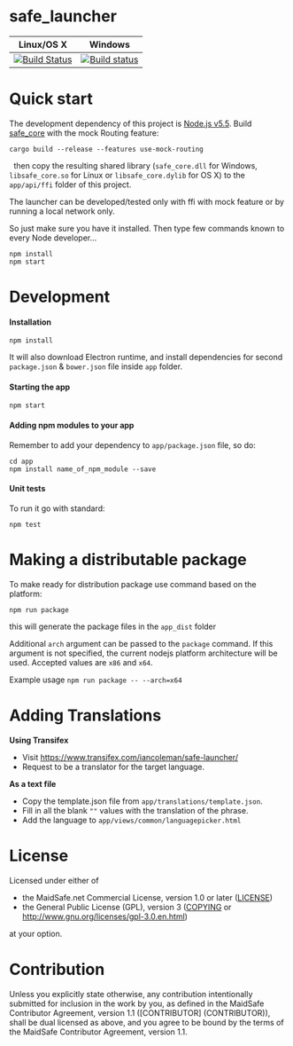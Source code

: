 # safe_launcher

|Linux/OS X|Windows|
|:---:|:--------:|
|[![Build Status](https://travis-ci.org/maidsafe/safe_launcher.svg?branch=master)](https://travis-ci.org/maidsafe/safe_launcher)|[![Build status](https://ci.appveyor.com/api/projects/status/xnsjhx27snoh4lmy?svg=true)](https://ci.appveyor.com/project/MaidSafe-QA/safe-launcher/branch/master)|


# Quick start
The development dependency of this project is [Node.js v5.5](https://nodejs.org/download/release/v5.5.0/).
Build [safe_core](https://github.com/maidsafe/safe_core) with the mock Routing feature:
 
```
cargo build --release --features use-mock-routing
```
 
then copy the resulting shared library (`safe_core.dll` for Windows, `libsafe_core.so` for Linux or `libsafe_core.dylib` for OS X) to the `app/api/ffi` folder of this project.

The launcher can be developed/tested only with ffi with mock feature or by running a local network only.

So just make sure you have it installed.
Then type few commands known to every Node developer...
```
npm install
npm start
```

# Development

#### Installation

```
npm install
```
It will also download Electron runtime, and install dependencies for second `package.json` & `bower.json` file inside `app` folder.

#### Starting the app

```
npm start
```

#### Adding npm modules to your app

Remember to add your dependency to `app/package.json` file, so do:
```
cd app
npm install name_of_npm_module --save
```

#### Unit tests

To run it go with standard:
```
npm test
```

# Making a distributable package

To make ready for distribution package use command based on the platform:
```
npm run package
```

this will generate the package files in the `app_dist` folder

Additional `arch` argument can be passed to the `package` command. If this argument is not specified,
the current nodejs platform architecture will be used. Accepted values are `x86` and `x64`.

Example usage `npm run package -- --arch=x64`

# Adding Translations

**Using Transifex**

* Visit https://www.transifex.com/iancoleman/safe-launcher/
* Request to be a translator for the target language.

**As a text file**

* Copy the template.json file from `app/translations/template.json`.
* Fill in all the blank `""` values with the translation of the phrase.
* Add the language to `app/views/common/languagepicker.html`

# License

Licensed under either of

* the MaidSafe.net Commercial License, version 1.0 or later ([LICENSE](LICENSE))
* the General Public License (GPL), version 3 ([COPYING](COPYING) or http://www.gnu.org/licenses/gpl-3.0.en.html)

at your option.

# Contribution

Unless you explicitly state otherwise, any contribution intentionally submitted for inclusion in the
work by you, as defined in the MaidSafe Contributor Agreement, version 1.1 ([CONTRIBUTOR]
(CONTRIBUTOR)), shall be dual licensed as above, and you agree to be bound by the terms of the
MaidSafe Contributor Agreement, version 1.1.
